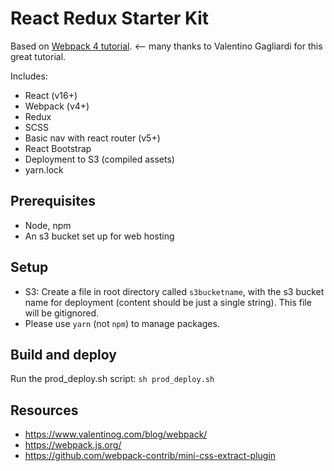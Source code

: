 # React Redux Starter Kit
Based on [Webpack 4 tutorial](https://www.valentinog.com/blog/webpack/). <-- many thanks to
Valentino Gagliardi for this great tutorial.

Includes:
- React (v16+)
- Webpack (v4+)
- Redux
- SCSS
- Basic nav with react router (v5+)
- React Bootstrap
- Deployment to S3 (compiled assets)
- yarn.lock

## Prerequisites
- Node, npm
- An s3 bucket set up for web hosting

## Setup
- S3: Create a file in root directory called `s3bucketname`, with the s3 bucket name for deployment (content should be just a single string). This file will be gitignored.
- Please use `yarn` (not `npm`) to manage packages.

## Build and deploy
Run the prod_deploy.sh script: `sh prod_deploy.sh`

## Resources
- https://www.valentinog.com/blog/webpack/
- https://webpack.js.org/
- https://github.com/webpack-contrib/mini-css-extract-plugin
